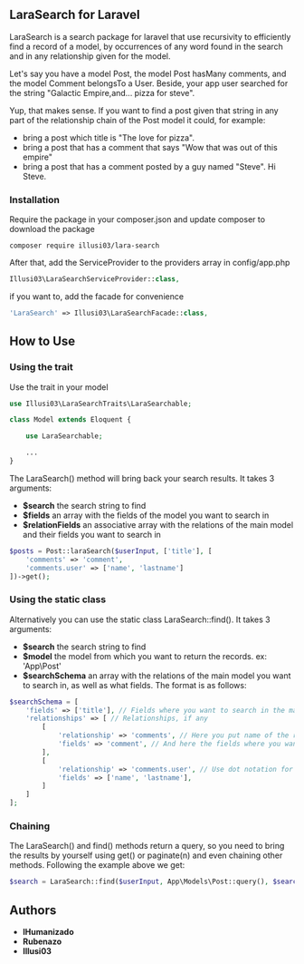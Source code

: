 ## LaraSearch for Laravel

LaraSearch is a search package for laravel that use recursivity to efficiently find a record of a model, by occurrences of any word found in the search and in any relationship given for the model.

Let's say you have a model Post, the model Post hasMany comments, and the model Comment belongsTo a User. Beside, your app user searched for the string "Galactic Empire,and... pizza for steve".

Yup, that makes sense. If you want to find a post given that string in any part of the relationship chain of the Post model it could, for example:

* bring a post which title is "The love for pizza".
* bring a post that has a comment that says "Wow that was out of this empire"
* bring a post that has a comment posted by a guy named "Steve". Hi Steve.

### Installation

Require the package in your composer.json and update composer to download the package

    composer require illusi03/lara-search

After that, add the ServiceProvider to the providers array in config/app.php

```php
Illusi03\LaraSearchServiceProvider::class,
```

if you want to, add the facade for convenience

```php
'LaraSearch' => Illusi03\LaraSearchFacade::class,
```

## How to Use

### Using the trait

Use the trait in your model 

```php
use Illusi03\LaraSearchTraits\LaraSearchable;

class Model extends Eloquent {

    use LaraSearchable;

    ...
}
```

The LaraSearch() method will bring back your search results. It takes 3 arguments:

* __$search__ the search string to find
* __$fields__ an array with the fields of the model you want to search in
* __$relationFields__ an associative array with the relations of the main model and their fields you want to search in

```php
$posts = Post::laraSearch($userInput, ['title'], [
    'comments' => 'comment',
    'comments.user' => ['name', 'lastname']
])->get();
```

### Using the static class

Alternatively you can use the static class LaraSearch::find(). It takes 3 arguments:

* __$search__ the search string to find
* __$model__ the model from which you want to return the records. ex: 'App\Post'
* __$searchSchema__ an array with the relations of the main model you want to search in, as well as what fields. The format is as follows:

```php
$searchSchema = [
    'fields' => ['title'], // Fields where you want to search in the main model
    'relationships' => [ // Relationships, if any
        [
            'relationship' => 'comments', // Here you put name of the relationship
            'fields' => 'comment', // And here the fields where you want to search in the related table
        ],
        [
            'relationship' => 'comments.user', // Use dot notation for inner relations
            'fields' => ['name', 'lastname'],
        ]
    ]
];
```

### Chaining

The LaraSearch() and find() methods return a query, so you need to bring the results by yourself using get() or paginate(n) and even chaining other methods. Following the example above we get:

```php
$search = LaraSearch::find($userInput, App\Models\Post::query(), $searchSchema)->where('active', 1)->paginate(10);
```

## Authors

* __lHumanizado__
* __Rubenazo__
* __Illusi03__
